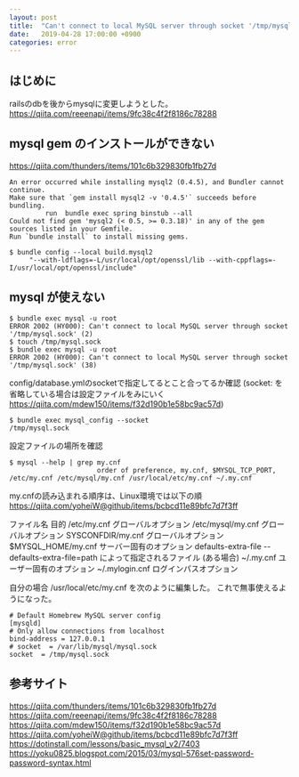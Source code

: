 ```yaml
---
layout: post
title:  "Can't connect to local MySQL server through socket '/tmp/mysql.sock' (2) / (38) の対応"
date:   2019-04-28 17:00:00 +0900
categories: error
---
```


## はじめに

railsのdbを後からmysqlに変更しようとした。
https://qiita.com/reeenapi/items/9fc38c4f2f8186c78288

## mysql gem のインストールができない
https://qiita.com/thunders/items/101c6b329830fb1fb27d

```
An error occurred while installing mysql2 (0.4.5), and Bundler cannot continue.
Make sure that `gem install mysql2 -v '0.4.5'` succeeds before bundling.
         run  bundle exec spring binstub --all
Could not find gem 'mysql2 (< 0.5, >= 0.3.18)' in any of the gem sources listed in your Gemfile.
Run `bundle install` to install missing gems.

$ bundle config --local build.mysql2 
     "--with-ldflags=-L/usr/local/opt/openssl/lib --with-cppflags=-I/usr/local/opt/openssl/include"
```

## mysql が使えない

```
$ bundle exec mysql -u root
ERROR 2002 (HY000): Can't connect to local MySQL server through socket '/tmp/mysql.sock' (2)
$ touch /tmp/mysql.sock
$ bundle exec mysql -u root
ERROR 2002 (HY000): Can't connect to local MySQL server through socket '/tmp/mysql.sock' (38)
```

config/database.ymlのsocketで指定してるとこと合ってるか確認
(socket: を省略している場合は設定ファイルをみにいく https://qiita.com/mdew150/items/f32d190b1e58bc9ac57d)

```
$ bundle exec mysql_config --socket
/tmp/mysql.sock
```

設定ファイルの場所を確認

```
$ mysql --help | grep my.cnf
                      order of preference, my.cnf, $MYSQL_TCP_PORT,
/etc/my.cnf /etc/mysql/my.cnf /usr/local/etc/my.cnf ~/.my.cnf
```

my.cnfの読み込まれる順序は、Linux環境では以下の順
https://qiita.com/yoheiW@github/items/bcbcd11e89bfc7d7f3ff

ファイル名	目的
/etc/my.cnf	グローバルオプション
/etc/mysql/my.cnf	グローバルオプション
SYSCONFDIR/my.cnf	グローバルオプション
$MYSQL_HOME/my.cnf	サーバー固有のオプション
defaults-extra-file	--defaults-extra-file=path によって指定されるファイル (ある場合)
~/.my.cnf	ユーザー固有のオプション
~/.mylogin.cnf	ログインパスオプション


自分の場合
/usr/local/etc/my.cnf を次のように編集した。
これで無事使えるようになった。

```
# Default Homebrew MySQL server config
[mysqld]
# Only allow connections from localhost
bind-address = 127.0.0.1
# socket  = /var/lib/mysql/mysql.sock
socket  = /tmp/mysql.sock
```

## 参考サイト

https://qiita.com/thunders/items/101c6b329830fb1fb27d
https://qiita.com/reeenapi/items/9fc38c4f2f8186c78288
https://qiita.com/mdew150/items/f32d190b1e58bc9ac57d
https://qiita.com/yoheiW@github/items/bcbcd11e89bfc7d7f3ff
https://dotinstall.com/lessons/basic_mysql_v2/7403
https://yoku0825.blogspot.com/2015/03/mysql-576set-password-password-syntax.html

